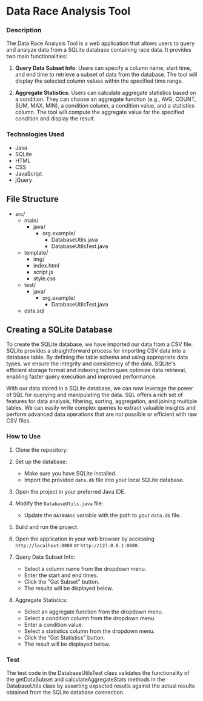 # Data Race Analysis Tool


### Description

The Data Race Analysis Tool is a web application that allows users to query and analyze data from a SQLite database containing race data. It provides two main functionalities:

1. **Query Data Subset Info**: Users can specify a column name, start time, and end time to retrieve a subset of data from the database. The tool will display the selected column values within the specified time range.

2. **Aggregate Statistics**: Users can calculate aggregate statistics based on a condition. They can choose an aggregate function (e.g., AVG, COUNT, SUM, MAX, MIN), a condition column, a condition value, and a statistics column. The tool will compute the aggregate value for the specified condition and display the result.

### Technologies Used

- Java
- SQLite
- HTML
- CSS
- JavaScript
- jQuery

## File Structure

- src/
    - main/
        - java/
            - org.example/
                - DatabaseUtils.java
                - DatabaseUtilsTest.java
    - template/
        - img/
        - index.html
        - script.js
        - style.css
    - test/
        - java/
            - org.example/
                - DatabaseUtilsTest.java
    - data.sql

    
## Creating a SQLite Database

To create the SQLite database, we have imported our data from a CSV file. SQLite provides a straightforward process for importing CSV data into a database table. By defining the table schema and using appropriate data types, we ensure the integrity and consistency of the data. SQLite's efficient storage format and indexing techniques optimize data retrieval, enabling faster query execution and improved performance.


With our data stored in a SQLite database, we can now leverage the power of SQL for querying and manipulating the data. SQL offers a rich set of features for data analysis, filtering, sorting, aggregation, and joining multiple tables. We can easily write complex queries to extract valuable insights and perform advanced data operations that are not possible or efficient with raw CSV files.


### How to Use

1. Clone the repository:


2. Set up the database:

    - Make sure you have SQLite installed.
    - Import the provided `data.db` file into your local SQLite database.

3. Open the project in your preferred Java IDE.

4. Modify the `DatabaseUtils.java` file:

    - Update the `DATABASE` variable with the path to your `data.db` file.

5. Build and run the project.

6. Open the application in your web browser by accessing `http://localhost:8080` or `http://127.0.0.1:8080`.

7. Query Data Subset Info:

    - Select a column name from the dropdown menu.
    - Enter the start and end times.
    - Click the "Get Subset" button.
    - The results will be displayed below.

8. Aggregate Statistics:

    - Select an aggregate function from the dropdown menu.
    - Select a condition column from the dropdown menu.
    - Enter a condition value.
    - Select a statistics column from the dropdown menu.
    - Click the "Get Statistics" button.
    - The result will be displayed below.

### Test
The test code in the DatabaseUtilsTest class validates the functionality of 
the getDataSubset and calculateAggregateStats methods in the DatabaseUtils 
class by asserting expected results against the actual results obtained from the SQLite database connection.
